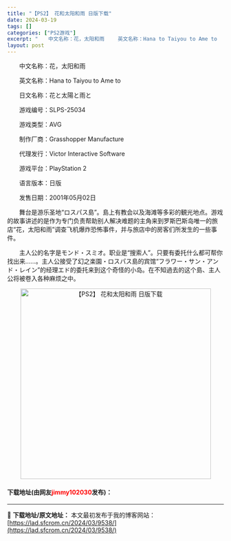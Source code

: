 ```yaml
---
title: "【PS2】 花和太阳和雨 日版下载"
date: 2024-03-19
tags: []
categories: ["PS2游戏"]
excerpt: "　　中文名称：花，太阳和雨 　　英文名称：Hana to Taiyou to Ame to 　　日文名称：花と太陽と雨と 　　游戏编号：SLPS-25034 　　游戏类型：AVG 　　制作厂商：Grasshopper Manufacture 　　代理发行：Victor Interactive Sof&hellip;"
layout: post
---
```


 <p>　　中文名称：花，太阳和雨</p> <p>　　英文名称：Hana to Taiyou to Ame to</p> <p>　　日文名称：花と太陽と雨と</p> <p>　　游戏编号：SLPS-25034</p> <p>　　游戏类型：AVG</p> <p>　　制作厂商：Grasshopper Manufacture</p> <p>　　代理发行：Victor Interactive Software</p> <p>　　游戏平台：PlayStation 2</p> <p>　　语言版本：日版</p> <p>　　发售日期：2001年05月02日</p> <p>　　舞台是游乐圣地&ldquo;ロスパス島&rdquo;。島上有教会以及海滩等多彩的観光地点。游戏的故事讲述的是作为专门负责帮助别人解决难题的主角来到罗斯巴斯岛唯一的旅店&ldquo;花，太阳和雨&rdquo;调查飞机爆炸恐怖事件，并与旅店中的房客们所发生的一些事件。</p> <p>　　主人公的名字是モンド・スミオ。职业是&ldquo;搜索人&rdquo;。只要有委托什么都可帮你找出来&hellip;&hellip;。主人公接受了幻之楽園・ロスパス島的宾馆&ldquo;フラワー・サン・アンド・レイン&rdquo;的经理エド的委托来到这个奇怪的小岛。在不知過去的这个島、主人公将被卷入各种麻烦之中。</p> <p align="center"><img align="" border="0" src="https://lad.sfcrom.cn/wp-content/uploads/2024/03/20240319_65f997ce040f4.jpg" width="443" alt="【PS2】 花和太阳和雨 日版下载" /></p> <p><h4>下载地址(由网友<font color="red">jimmy102030</font>发布)：</h4></p> 

---
📖 **下载地址/原文地址：** 本文最初发布于我的博客网站：[https://lad.sfcrom.cn/2024/03/9538/](https://lad.sfcrom.cn/2024/03/9538/)
